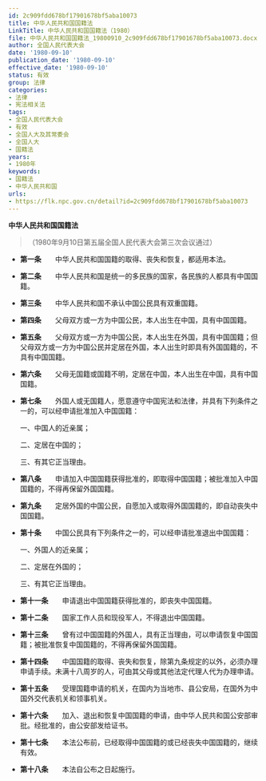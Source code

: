 ```yaml
---
id: 2c909fdd678bf17901678bf5aba10073
title: 中华人民共和国国籍法
LinkTitle: 中华人民共和国国籍法（1980）
file: 中华人民共和国国籍法_19800910_2c909fdd678bf17901678bf5aba10073.docx
author: 全国人民代表大会
date: '1980-09-10'
publication_date: '1980-09-10'
effective_date: '1980-09-10'
status: 有效
group: 法律
categories:
- 法律
- 宪法相关法
tags:
- 全国人民代表大会
- 有效
- 全国人大及其常委会
- 全国人大
- 国籍法
years:
- 1980年
keywords:
- 国籍法
- 中华人民共和国
urls:
- https://flk.npc.gov.cn/detail?id=2c909fdd678bf17901678bf5aba10073
---
```


**中华人民共和国国籍法**

> （1980年9月10日第五届全国人民代表大会第三次会议通过）

- **第一条**　　中华人民共和国国籍的取得、丧失和恢复，都适用本法。

- **第二条**　　中华人民共和国是统一的多民族的国家，各民族的人都具有中国国籍。

- **第三条**　　中华人民共和国不承认中国公民具有双重国籍。

- **第四条**　　父母双方或一方为中国公民，本人出生在中国，具有中国国籍。

- **第五条**　　父母双方或一方为中国公民，本人出生在外国，具有中国国籍；但父母双方或一方为中国公民并定居在外国，本人出生时即具有外国国籍的，不具有中国国籍。

- **第六条**　　父母无国籍或国籍不明，定居在中国，本人出生在中国，具有中国国籍。

- **第七条**　　外国人或无国籍人，愿意遵守中国宪法和法律，并具有下列条件之一的，可以经申请批准加入中国国籍：

  一、中国人的近亲属；

  二、定居在中国的；

  三、有其它正当理由。

- **第八条**　　申请加入中国国籍获得批准的，即取得中国国籍；被批准加入中国国籍的，不得再保留外国国籍。

- **第九条**　　定居外国的中国公民，自愿加入或取得外国国籍的，即自动丧失中国国籍。

- **第十条**　　中国公民具有下列条件之一的，可以经申请批准退出中国国籍：

  一、外国人的近亲属；

  二、定居在外国的；

  三、有其它正当理由。

- **第十一条**　　申请退出中国国籍获得批准的，即丧失中国国籍。

- **第十二条**　　国家工作人员和现役军人，不得退出中国国籍。

- **第十三条**　　曾有过中国国籍的外国人，具有正当理由，可以申请恢复中国国籍；被批准恢复中国国籍的，不得再保留外国国籍。

- **第十四条**　　中国国籍的取得、丧失和恢复，除第九条规定的以外，必须办理申请手续。未满十八周岁的人，可由其父母或其他法定代理人代为办理申请。

- **第十五条**　　受理国籍申请的机关，在国内为当地市、县公安局，在国外为中国外交代表机关和领事机关。

- **第十六条**　　加入、退出和恢复中国国籍的申请，由中华人民共和国公安部审批。经批准的，由公安部发给证书。

- **第十七条**　　本法公布前，已经取得中国国籍的或已经丧失中国国籍的，继续有效。

- **第十八条**　　本法自公布之日起施行。
